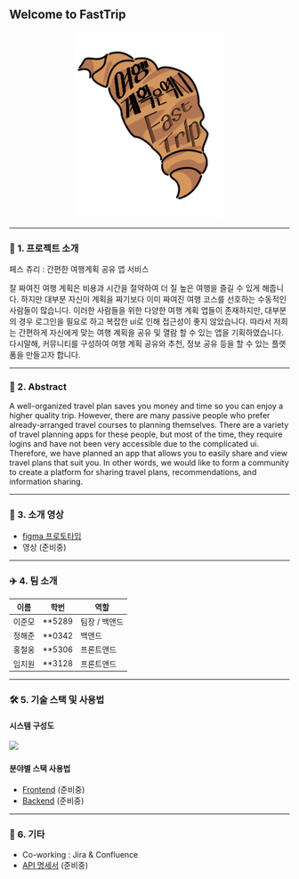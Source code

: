## Welcome to FastTrip

<div align="center">

![](imgs/logo.png)

</div>

---
### 📝 1. 프로젝트 소개

페스 츄리 : 간편한 여행계획 공유 앱 서비스

잘 짜여진 여행 계획은 비용과 시간을 절약하여 더 질 높은 여행을 즐길 수 있게 해줍니다. 하지만 대부분 자신이 계획을 짜기보다 이미 짜여진 여행 코스를 선호하는 수동적인 사람들이 많습니다. 이러한 사람들을 위한 다양한 여행 계획 앱들이 존재하지만, 대부분의 경우 로그인을 필요로 하고 복잡한 ui로 인해 접근성이 좋지 않았습니다. 따라서 저희는 간편하게 자신에게 맞는 여행 계획을 공유 및 열람 할 수 있는 앱을 기획하였습니다. 다시말해, 커뮤니티를 구성하여 여행 계획 공유와 추천, 정보 공유 등을 할 수 있는 플랫폼을 만들고자 합니다.

---
### 📝 2. Abstract

A well-organized travel plan saves you money and time so you can enjoy a higher quality trip. However, there are many passive people who prefer already-arranged travel courses to planning themselves. There are a variety of travel planning apps for these people, but most of the time, they require logins and have not been very accessible due to the complicated ui. Therefore, we have planned an app that allows you to easily share and view travel plans that suit you. In other words, we would like to form a community to create a platform for sharing travel plans, recommendations, and information sharing.

---

### 🎥 3. 소개 영상

- [figma 프로토타입](https://www.figma.com/proto/p6kOn3D1GrinGrJ9Ji9W9M/%EB%81%84%EC%A0%81%EB%81%84%EC%A0%81?page-id=0%3A1&node-id=124-516&viewport=-186%2C-41%2C0.26&scaling=scale-down&starting-point-node-id=124%3A516)
- 영상 (준비중)

---
### ✈️ 4. 팀 소개
|이름|학번|역할|
|--|--|--|
|이준모 |**5289| 팀장 / 백앤드|
|정해준 |**0342| 백앤드|
|홍철웅 |**5306| 프론트앤드|
|임지원 |**3128| 프론트앤드|

---
### 🛠 5. 기술 스택 및 사용법

####  시스템 구성도
![](https://cdn.discordapp.com/attachments/1078984933214781631/1092056248544919674/image.png)

#### 분야별 스택 사용법
- [Frontend]() (준비중)
- [Backend]() (준비중)

---
### 📑 6. 기타
- Co-working : Jira & Confluence
- [API 명세서]() (준비중)
